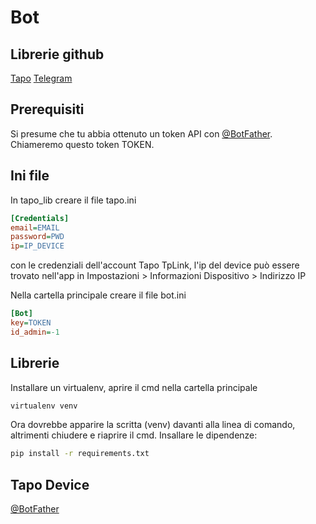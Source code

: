 # Bot

## Librerie github
[Tapo](https://github.com/fishbigger/TapoP100)
[Telegram](https://github.com/eternnoir/pyTelegramBotAPI/)

## Prerequisiti
Si presume che tu abbia ottenuto un token API con [@BotFather](https://core.telegram.org/bots#botfather). Chiameremo questo token TOKEN.

## Ini file
In tapo_lib creare il file tapo.ini
```ini
[Credentials]
email=EMAIL
password=PWD
ip=IP_DEVICE
```
con le credenziali dell'account Tapo TpLink, l'ip del device può essere trovato nell'app in Impostazioni > Informazioni Dispositivo > Indirizzo IP

Nella cartella principale creare il file bot.ini
```ini
[Bot]
key=TOKEN
id_admin=-1
```

## Librerie
Installare un virtualenv, aprire il cmd nella cartella principale 
```cmd
virtualenv venv
```
Ora dovrebbe apparire la scritta (venv) davanti alla linea di comando, altrimenti chiudere e riaprire il cmd.
Insallare le dipendenze:
```cmd
pip install -r requirements.txt
```

## Tapo Device
[@BotFather](https://core.telegram.org/bots#botfather)
